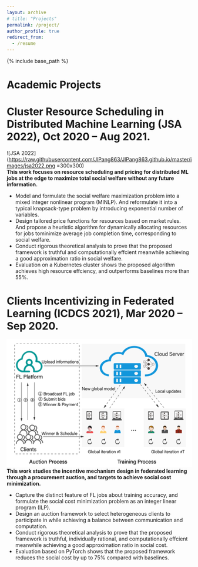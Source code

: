 ```yaml
---
layout: archive
# title: "Projects"
permalink: /project/
author_profile: true
redirect_from:
  - /resume
---
```


{% include base_path %}

Academic Projects
======


# Cluster Resource Scheduling in Distributed Machine Learning (JSA 2022), Oct 2020 – Aug 2021.      
![JSA 2022](https://raw.githubusercontent.com/JlPang863/JlPang863.github.io/master/images/jsa2022.png =300x300)                   
**This work focuses on resource scheduling and pricing for distributed ML jobs at the edge to maximize total social welfare without any future information.**      
* Model and formulate the social welfare maximization problem into a mixed integer nonlinear program (MINLP). And reformulate it into a typical knapsack-type problem by introducing exponential number of variables.
* Design tailored price functions for resources based on market rules. And propose a heuristic algorithm for dynamically allocating resources for jobs tominimize average job completion time, corresponding to social welfare.
* Conduct rigorous theoretical analysis to prove that the proposed framework is truthful and computationally effcient meanwhile achieving a good approximation ratio in social welfare.
* Evaluation on a Kubernetes cluster shows the proposed algorithm achieves high resource effciency, and outperforms baselines more than 55%.

# Clients Incentivizing in Federated Learning (ICDCS 2021), Mar 2020 – Sep 2020.   
![ICDCS 2021](https://raw.githubusercontent.com/JlPang863/JlPang863.github.io/master/images/icdcs2021.png)                
**This work studies the incentive mechanism design in federated learning through a procurement auction, and targets to achieve social cost minimization.** 
* Capture the distinct feature of FL jobs about training accuracy, and formulate the social cost minimization problem as an integer linear program (ILP).
* Design an auction framework to select heterogeneous clients to participate in while achieving a balance between communication and computation.
* Conduct rigorous theoretical analysis to prove that the proposed framework is truthful, individually rational, and computationally effcient meanwhile achieving a good approximation ratio in social cost.
* Evaluation based on PyTorch shows that the proposed framework reduces the social cost by up to 75% compared with baselines.



